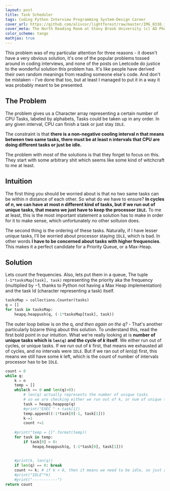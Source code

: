 ```yaml
---
layout: post
title: Task Scheduler
tags: Coding Python Interview Programming System-Design Career 
cover_url: https://github.com/alivcor/lightforest/raw/master/IMG_0338.jpg
cover_meta: The North Reading Room at Stony Brook University (c) AD Photography
color_scheme: tango
mathjax: true
---
```

<style TYPE="text/css">
code.has-jax {font: inherit; font-size: 100%; background: inherit; border: inherit;}
</style>
<script type="text/x-mathjax-config">
MathJax.Hub.Config({
    tex2jax: {
        inlineMath: [['$','$']],
        skipTags: ['script', 'noscript', 'style', 'textarea', 'pre'] // removed 'code' entry
    }
});
MathJax.Hub.Queue(function() {
    var all = MathJax.Hub.getAllJax(), i;
    for(i = 0; i < all.length; i += 1) {
        all[i].SourceElement().parentNode.className += ' has-jax';
    }
});
</script>
<script type="text/javascript" src="https://cdnjs.cloudflare.com/ajax/libs/mathjax/2.7.4/MathJax.js?config=TeX-AMS_HTML-full"></script>

This problem was of my particular attention for three reasons - it doesn't have a very obvious solution, it's one of the popular problems tossed around in coding interviews, and none of the posts on Leetcode do justice to the wonderful solution this problem has. It's like people have derived their own random meanings from reading someone else's code. And don't be mistaken - I've done that too, but at least I managed to put it in a way it was probably meant to be presented.

## The Problem 

The problem gives us a Character array representing a certain number of CPU Tasks, labeled by alphabets, Tasks could be taken up in any order. In any given interval, CPU can finish a task or just stay `IDLE`.

The constraint is that **there is a non-negative cooling interval n that means between two same tasks, there must be at least n intervals that CPU are doing different tasks or just be idle.**

The problem with most of the solutions is that they forget to focus on this. They start with some arbitrary shit which seems like some kind of witchcraft to me at least.

## Intuition

The first thing you should be worried about is that no two same tasks can be within $n$ distance of each other. So what do we have to ensure? **In cycles of $n$, we can have at most $n$ different kind of tasks, but if we run out of unique tasks, that means we just have to keep the processor `IDLE`.** To me at least, this is the most important statement a solution has to make in order for it to make sense, which unfortunately no other soltuion does.

The second thing is the ordering of these tasks. Naturally, if I have lesser unique tasks, I'll be worried about processor staying `IDLE`, which is bad. In other words **I have to be concerned about tasks with higher frequencies**. This makes it a perfect candidate for a Priority Queue, or a Max-Heap.

## Solution

Lets count the frequencies. Also, lets put them in a queue, The tuple `(-1*tasksMap[task], task)` representing the priority aka the frequency (multiplied by $-1$, thanks to Python not having a Max Heap implementation) and the task Id (character representing a task) itself.

```python
tasksMap = collections.Counter(tasks)
q = []
for task in tasksMap:
    heapq.heappush(q, (-1*tasksMap[task], task))
```

The outer loop below is on the q, *and then again on the q?* - That's another particularly bizarre thing about this solution. To understand this, read the first bold point in our intuition. What we're really looking at is **number of unique tasks which is `len(q)` and the cycle of $k$ itself**. We either run out of cycles, or unique tasks. If we run out of $k$ first, that means we exhausted all of cycles, and no intervals were `IDLE`. But if we ran out of $len(q)$ first, this means we still have some $k$ left, which is the count of number of intervals processor has to be `IDLE`.


```python
count = 0
while q:
    k = n
    temp = []
    while(k >= 0 and len(q)>0):
        # len(q) actually represents the number of unique tasks 
        # so we are checking either we run out of k, or num of unique tasks
        task = heapq.heappop(q)
        #print("EXEC " + task[1])
        temp.append((-1*task[0]-1, task[1]))
        k-=1
        count +=1
    
    #print("temp = {}".format(temp))
    for task in temp:
        if task[0] > 0:
            heapq.heappush(q, (-1*task[0], task[1]))
    
    
    #print(k, len(q))
    if len(q) == 0: break
    count += k; # if k > 0, then it means we need to be idle, so just add it to the count
    #print("IDLE"*k)
    #print("-----------")
return count
```
        